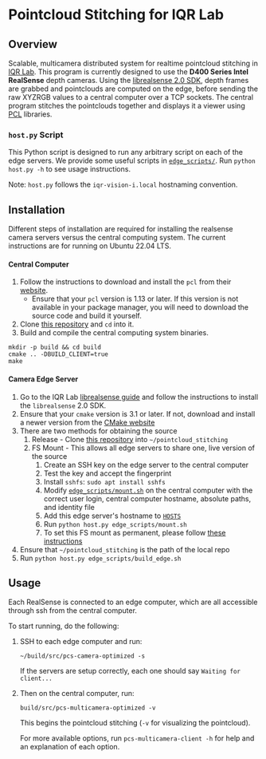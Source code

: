 # Pointcloud Stitching for IQR Lab

## Overview
Scalable, multicamera distributed system for realtime pointcloud stitching in [IQR Lab](https://iqr-lab.github.io/). This program is currently designed to use the **D400 Series Intel RealSense** depth cameras. Using the [librealsense 2.0 SDK](https://github.com/IntelRealSense/librealsense), depth frames are grabbed and pointclouds are computed on the edge, before sending the raw XYZRGB values to a central computer over a TCP sockets. The central program stitches the pointclouds together and displays it a viewer using [PCL](http://pointclouds.org/) libraries.

### `host.py` Script
This Python script is designed to run any arbitrary script on each of the edge servers. We provide some useful scripts in [`edge_scripts/`](./edge_scripts). Run `python host.py -h` to see usage instructions.

Note: `host.py` follows the `iqr-vision-i.local` hostnaming convention.

## Installation
Different steps of installation are required for installing the realsense camera servers versus the central computing system. The current instructions are for running on Ubuntu 22.04 LTS.

#### Central Computer
1. Follow the instructions to download and install the `pcl` from their [website](https://pointclouds.org/downloads/). 
    - Ensure that your `pcl` version is 1.13 or later. If this version is not available in your package manager, you will need to download the source code and build it yourself.
1. Clone [this repository](https://github.com/iqr-lab/pointcloud_stitching) and `cd` into it.
1. Build and compile the central computing system binaries.
  ```
  mkdir -p build && cd build
  cmake .. -DBUILD_CLIENT=true
  make
  ```

#### Camera Edge Server
1. Go to the IQR Lab [librealsense guide](https://iqr-lab.github.io/docs/computer-vision/intel-realsense.html) and follow the instructions to install the `librealsense` 2.0 SDK.
1. Ensure that your `cmake` version is 3.1 or later. If not, download and install a newer version from the [CMake website](https://cmake.org/download/)
1. There are two methods for obtaining the source
    1. Release - Clone [this repository](https://github.com/iqr-lab/pointcloud_stitching) into `~/pointcloud_stitching`
    1. FS Mount - This allows all edge servers to share one, live version of the source
        1. Create an SSH key on the edge server to the central computer
        1. Test the key and accept the fingerprint
        1. Install `sshfs`: `sudo apt install sshfs`
        1. Modify [`edge_scripts/mount.sh`](edge_scripts/mount.sh) on the central computer with the correct user login, central computer hostname, absolute paths, and identity file
        1. Add this edge server's hostname to [`HOSTS`](/HOSTS)
        1. Run `python host.py edge_scripts/mount.sh`
        1. To set this FS mount as permanent, please follow [these instructions](https://www.digitalocean.com/community/tutorials/how-to-use-sshfs-to-mount-remote-file-systems-over-ssh#step-3-permanently-mounting-the-remote-filesystem)
1. Ensure that `~/pointcloud_stitching` is the path of the local repo
1. Run `python host.py edge_scripts/build_edge.sh`

## Usage
Each RealSense is connected to an edge computer, which are all accessible through ssh from the central computer. 

To start running, do the following:

1. SSH to each edge computer and run:
    ```
    ~/build/src/pcs-camera-optimized -s
    ```
  
    If the servers are setup correctly, each one should say `Waiting for client...` 
1. Then on the central computer, run:
    ```
    build/src/pcs-multicamera-optimized -v
    ```

    This begins the pointcloud stitching (`-v` for visualizing the pointcloud). 
    
    For more available options, run `pcs-multicamera-client -h` for help and an explanation of each option.